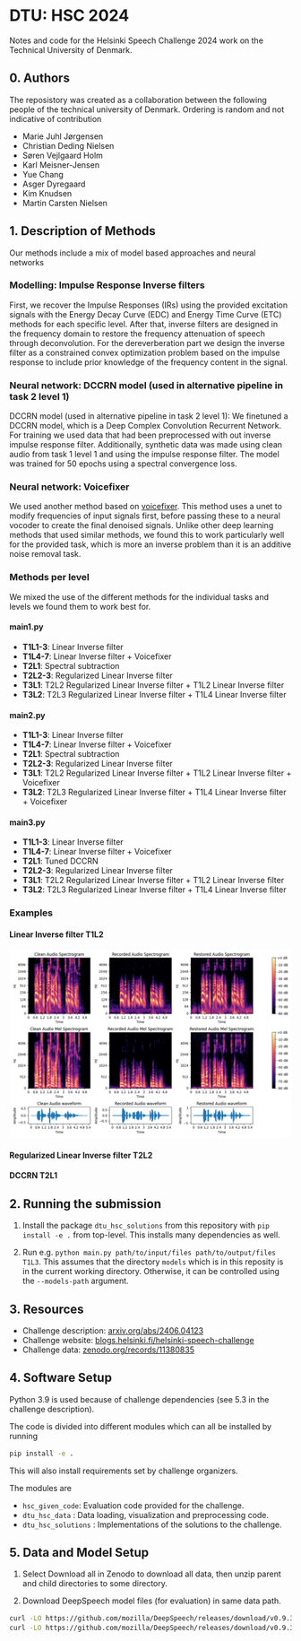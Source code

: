 # DTU: HSC 2024

Notes and code for the Helsinki Speech Challenge 2024 work on the Technical University of Denmark.

## 0. Authors

The reposistory was created as a collaboration between the following people of the technical university of Denmark. Ordering is random and not indicative of contribution

- Marie Juhl Jørgensen
- Christian Deding Nielsen
- Søren Vejlgaard Holm
- Karl Meisner-Jensen
- Yue Chang
- Asger Dyregaard
- Kim Knudsen
- Martin Carsten Nielsen

## 1. Description of Methods
Our methods include a mix of model based approaches and neural networks

### Modelling: Impulse Response Inverse filters
First, we recover the Impulse Responses (IRs) using the provided excitation signals with the Energy Decay Curve (EDC) and Energy Time Curve (ETC) methods for each specific level. After that, inverse filters are designed in the frequency domain to restore the frequency attenuation of speech through deconvolution. For the dereverberation part we design the inverse filter as a constrained convex optimization problem based on the impulse response to include prior knowledge of the frequency content in the signal. 


### Neural network: DCCRN model (used in alternative pipeline in task 2 level 1)
DCCRN model (used in alternative pipeline in task 2 level 1):
We finetuned a DCCRN model, which is a Deep Complex Convolution Recurrent Network. For training we used data that had been preprocessed with out inverse impulse response filter. Additionally, synthetic data was made using clean audio from task 1 level 1 and using the impulse response filter. The model was trained for 50 epochs using a spectral convergence loss.

### Neural network: Voicefixer
We used another method based on [voicefixer](https://github.com/haoheliu/voicefixer). This method uses a unet to modify frequencies of input signals first, before passing these to a neural vocoder to create the final denoised signals. Unlike other deep learning methods that used similar methods, we found this to work particularly well for the provided task, which is more an inverse problem than it is an additive noise removal task.

### Methods per level
We mixed the use of the different methods for the individual tasks and levels we found them to work best for.

#### main1.py
- **T1L1-3**: Linear Inverse filter
- **T1L4-7**: Linear Inverse filter + Voicefixer
- **T2L1**: Spectral subtraction
- **T2L2-3**: Regularized Linear Inverse filter
- **T3L1**: T2L2 Regularized Linear Inverse filter + T1L2 Linear Inverse filter
- **T3L2**: T2L3 Regularized Linear Inverse filter + T1L4 Linear Inverse filter

#### main2.py
- **T1L1-3**: Linear Inverse filter
- **T1L4-7**: Linear Inverse filter + Voicefixer
- **T2L1**: Spectral subtraction
- **T2L2-3**: Regularized Linear Inverse filter
- **T3L1**: T2L2 Regularized Linear Inverse filter + T1L2 Linear Inverse filter + Voicefixer
- **T3L2**: T2L3 Regularized Linear Inverse filter + T1L4 Linear Inverse filter + Voicefixer

#### main3.py
- **T1L1-3**: Linear Inverse filter
- **T1L4-7**: Linear Inverse filter + Voicefixer
- **T2L1**: Tuned DCCRN
- **T2L2-3**: Regularized Linear Inverse filter
- **T3L1**: T2L2 Regularized Linear Inverse filter + T1L2 Linear Inverse filter
- **T3L2**: T2L3 Regularized Linear Inverse filter + T1L4 Linear Inverse filter

### Examples
#### Linear Inverse filter T1L2
![Alt Text](./src/Spectrogram.png)

#### Regularized Linear Inverse filter T2L2

#### DCCRN T2L1


## 2. Running the submission
 1. Install the package `dtu_hsc_solutions` from this repository with `pip install -e .` from top-level. 
    This installs many dependencies as well.

 2. Run e.g. `python main.py path/to/input/files path/to/output/files T1L3`. This assumes that the directory `models`
    which is in this reposity is in the current working directory. Otherwise, it can be controlled using the
    `--models-path` argument.

## 3. Resources

- Challenge description: [arxiv.org/abs/2406.04123](https://arxiv.org/abs/2406.04123)
- Challenge website: [blogs.helsinki.fi/helsinki-speech-challenge](https://blogs.helsinki.fi/helsinki-speech-challenge/)
- Challenge data: [zenodo.org/records/11380835](https://zenodo.org/records/11380835)

## 4. Software Setup
Python 3.9 is used because of challenge dependencies (see 5.3 in the challenge description).

The code is divided into different modules which can all be installed by running
```bash
pip install -e .
```
This will also install requirements set by challenge organizers.


The modules are
- `hsc_given_code`: Evaluation code provided for the challenge.
- `dtu_hsc_data` : Data loading, visualization and preprocessing code.
- `dtu_hsc_solutions` : Implementations of the solutions to the challenge.

## 5. Data and Model Setup

1. Select Download all in Zenodo to download all data, then unzip parent and child directories to some directory.

2. Download DeepSpeech model files (for evaluation) in same data path.
```bash
curl -LO https://github.com/mozilla/DeepSpeech/releases/download/v0.9.3/deepspeech-0.9.3-models.pbmm
curl -LO https://github.com/mozilla/DeepSpeech/releases/download/v0.9.3/deepspeech-0.9.3-models.scorer
```

<!--
## 4. Running the Code
You can check the evaluation on the original audio running something like:
```bash
# Handy short-hand to the top-level path of the challenge data and models
export HSC=~/Downloads/hsc
python -m hsc_given_code.evaluate \
    --text_file $HSC/Task_1_Level_1/Task_1_Level_1_text_samples.txt \
    --model_path $HSC/deepspeech-0.9.3-models.pbmm \
    --scorer_path $HSC/deepspeech-0.9.3-models.scorer \
    --audio_dir $HSC/Task_1_Level_1/Recorded
```
Or in a powershell terminal:
```python -m hsc_given_code.evaluate --text_file data/Task_2_Level_1/Task_2_Level_1/Task_2_Level_1_text_samples.txt --model_path data/deepspeech-0.9.3-models.pbmm --scorer_path data/deepspeech-0.9.3-models.scorer --audio_dir data/Task_2_Level_1/Task_2_Level_1/Recorded```

Here, I see an average CER of 4.3%.

and you can try an example solution (Wiener filtering):
```bash
# Runs the speech enhancement "solution"
python -m dtu_hsc_solutions $HSC wiener
# and then evaluate
python -m hsc_given_code.evaluate \
    --text_file $HSC/Task_1_Level_1/Task_1_Level_1_text_samples.txt \
    --model_path $HSC/deepspeech-0.9.3-models.pbmm \
    --scorer_path $HSC/deepspeech-0.9.3-models.scorer \
    --audio_dir $HSC/output/wiener/Task_1_Level_1
```
It displays mean CER = 10.3%: even worse than simply running the original audio - there is work to do!
-->
